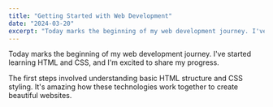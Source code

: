 ```yaml
---
title: "Getting Started with Web Development"
date: "2024-03-20"
excerpt: "Today marks the beginning of my web development journey. I've started learning HTML and CSS, and I'm excited to share my progress."
---
```


Today marks the beginning of my web development journey. I've started learning HTML and CSS, and I'm excited to share my progress.

The first steps involved understanding basic HTML structure and CSS styling. It's amazing how these technologies work together to create beautiful websites. 